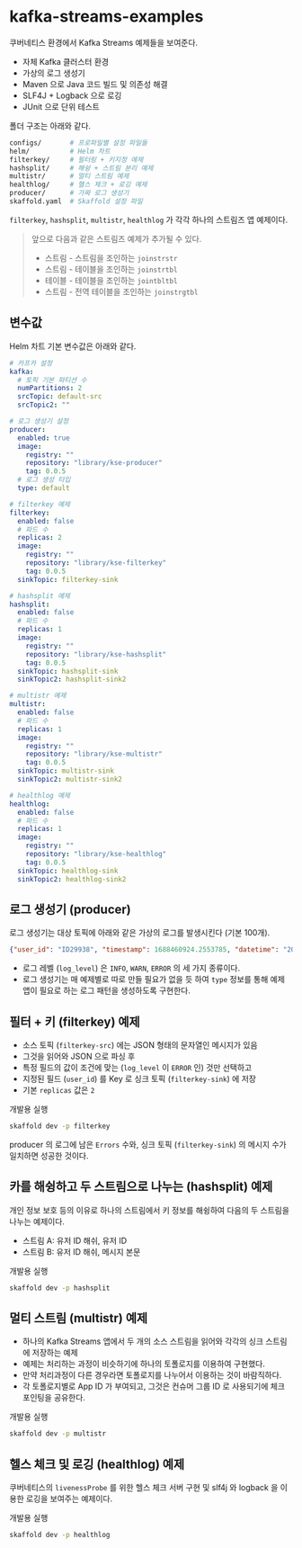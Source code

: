 # kafka-streams-examples

쿠버네티스 환경에서 Kafka Streams 예제들을 보여준다. 
- 자체 Kafka 클러스터 환경
- 가상의 로그 생성기 
- Maven 으로 Java 코드 빌드 및 의존성 해결 
- SLF4J + Logback 으로 로깅
- JUnit 으로 단위 테스트 

폴더 구조는 아래와 같다.

```bash
configs/       # 프로파일별 설정 파일들
helm/          # Helm 차트
filterkey/     # 필터링 + 키지정 예제
hashsplit/     # 해슁 + 스트림 분리 예제 
multistr/      # 멀티 스트림 예제 
healthlog/     # 헬스 체크 + 로깅 예제 
producer/      # 가짜 로그 생성기
skaffold.yaml  # Skaffold 설정 파일
```

`filterkey`, `hashsplit`, `multistr`, `healthlog` 가 각각 하나의 스트림즈 앱 예제이다. 

> 앞으로 다음과 같은 스트림즈 예제가 추가될 수 있다.
> - 스트림 - 스트림을 조인하는 `joinstrstr`
> - 스트림 - 테이블을 조인하는 `joinstrtbl`
> - 테이블 - 테이블을 조인하는 `jointbltbl`
> - 스트림 - 전역 테이블을 조인하는 `joinstrgtbl`

## 변수값 

Helm 차트 기본 변수값은 아래와 같다. 

```yaml
# 카프카 설정
kafka: 
  # 토픽 기본 파티션 수
  numPartitions: 2
  srcTopic: default-src
  srcTopic2: ""

# 로그 생성기 설정
producer:
  enabled: true
  image:
    registry: ""
    repository: "library/kse-producer"
    tag: 0.0.5
  # 로그 생성 타입
  type: default

# filterkey 예제 
filterkey:
  enabled: false
  # 파드 수
  replicas: 2
  image:
    registry: ""
    repository: "library/kse-filterkey"
    tag: 0.0.5
  sinkTopic: filterkey-sink

# hashsplit 예제 
hashsplit:
  enabled: false
  # 파드 수
  replicas: 1
  image:
    registry: ""
    repository: "library/kse-hashsplit"
    tag: 0.0.5
  sinkTopic: hashsplit-sink
  sinkTopic2: hashsplit-sink2

# multistr 예제 
multistr:
  enabled: false 
  # 파드 수
  replicas: 1
  image:
    registry: ""
    repository: "library/kse-multistr"
    tag: 0.0.5
  sinkTopic: multistr-sink
  sinkTopic2: multistr-sink2

# healthlog 예제 
healthlog:
  enabled: false 
  # 파드 수
  replicas: 1
  image:
    registry: ""
    repository: "library/kse-healthlog"
    tag: 0.0.5
  sinkTopic: healthlog-sink
  sinkTopic2: healthlog-sink2
```

## 로그 생성기 (producer)

로그 생성기는 대상 토픽에 아래와 같은 가상의 로그를 발생시킨다 (기본 100개).

```json
{"user_id": "ID29938", "timestamp": 1688460924.2553785, "datetime": "2023-07-04 08:55:24.255", "log_level": "WARN", "message": "Choose this best true white movie Democrat major Democrat wide seat race."}
```

- 로그 레벨 (`log_level`) 은 `INFO`, `WARN`, `ERROR` 의 세 가지 종류이다.
- 로그 생성기는 매 예제별로 따로 만들 필요가 없을 듯 하여 `type` 정보를 통해 예제 앱이 필요로 하는 로그 패턴을 생성하도록 구현한다.

## 필터 + 키 (filterkey) 예제

- 소스 토픽 (`filterkey-src`) 에는 JSON 형태의 문자열인 메시지가 있음
- 그것을 읽어와 JSON 으로 파싱 후
- 특정 필드의 값이 조건에 맞는 (`log_level` 이 `ERROR` 인) 것만 선택하고
- 지정된 필드 (`user_id`) 를 Key 로 싱크 토픽 (`filterkey-sink`) 에 저장
- 기본 `replicas` 값은 `2`

개발용 실행 
```bash
skaffold dev -p filterkey
```

producer 의 로그에 남은 `Errors` 수와, 싱크 토픽 (`filterkey-sink`) 의 메시지 수가 일치하면 성공한 것이다.

## 카를 해슁하고 두 스트림으로 나누는 (hashsplit) 예제

개인 정보 보호 등의 이유로 하나의 스트림에서 키 정보를 해슁하여 다음의 두 스트림을 나누는 예제이다.
- 스트림 A: 유저 ID 해쉬, 유저 ID
- 스트림 B: 유저 ID 해쉬, 메시지 본문 

개발용 실행 
```bash
skaffold dev -p hashsplit
```

## 멀티 스트림 (multistr) 예제

- 하나의 Kafka Streams 앱에서 두 개의 소스 스트림을 읽어와 각각의 싱크 스트림에 저장하는 예제
- 예제는 처리하는 과정이 비슷하기에 하나의 토폴로지를 이용하여 구현했다.
- 만약 처리과정이 다른 경우라면 토폴로지를 나누어서 이용하는 것이 바람직하다.
- 각 토폴로지별로 App ID 가 부여되고, 그것은 컨슈머 그룹 ID 로 사용되기에 체크 포인팅을 공유한다.

개발용 실행 
```bash
skaffold dev -p multistr
```

## 헬스 체크 및 로깅 (healthlog) 예제 

쿠버네티스의 `livenessProbe` 를 위한 헬스 체크 서버 구현 및 slf4j 와 logback 을 이용한 로깅을 보여주는 예제이다.

개발용 실행 
```bash
skaffold dev -p healthlog
```
